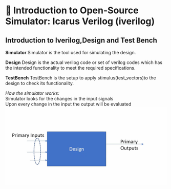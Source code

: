 
# 🌟 Introduction to Open-Source Simulator: Icarus Verilog (iverilog)
## Introduction to Iverilog,Design and Test Bench
**Simulator**
Simulator is the tool used for simulating the design.

**Design**
Design is the actual verilog code or set of verilog codes which has the intended functionality to meet the required specifications.

**TestBench**
TestBench is the setup to apply stimulus(test_vectors)to  the design to check its functionality.

*How the simulator works:*  
Simulator looks for the changes in the input signals  
Upon every change in the input the output will be evaluated  
![Diagram](img1.png)  
